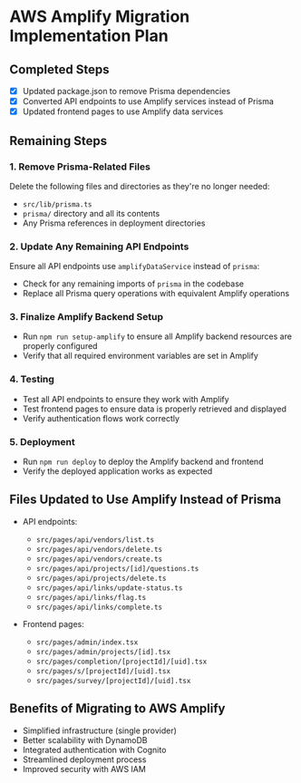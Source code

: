 # AWS Amplify Migration Implementation Plan

## Completed Steps
- [x] Updated package.json to remove Prisma dependencies
- [x] Converted API endpoints to use Amplify services instead of Prisma
- [x] Updated frontend pages to use Amplify data services

## Remaining Steps

### 1. Remove Prisma-Related Files
Delete the following files and directories as they're no longer needed:
- `src/lib/prisma.ts`
- `prisma/` directory and all its contents
- Any Prisma references in deployment directories

### 2. Update Any Remaining API Endpoints
Ensure all API endpoints use `amplifyDataService` instead of `prisma`:
- Check for any remaining imports of `prisma` in the codebase
- Replace all Prisma query operations with equivalent Amplify operations

### 3. Finalize Amplify Backend Setup
- Run `npm run setup-amplify` to ensure all Amplify backend resources are properly configured
- Verify that all required environment variables are set in Amplify

### 4. Testing
- Test all API endpoints to ensure they work with Amplify
- Test frontend pages to ensure data is properly retrieved and displayed
- Verify authentication flows work correctly

### 5. Deployment
- Run `npm run deploy` to deploy the Amplify backend and frontend
- Verify the deployed application works as expected

## Files Updated to Use Amplify Instead of Prisma
- API endpoints:
  - `src/pages/api/vendors/list.ts`
  - `src/pages/api/vendors/delete.ts`
  - `src/pages/api/vendors/create.ts`
  - `src/pages/api/projects/[id]/questions.ts`
  - `src/pages/api/projects/delete.ts`
  - `src/pages/api/links/update-status.ts`
  - `src/pages/api/links/flag.ts`
  - `src/pages/api/links/complete.ts`
  
- Frontend pages:
  - `src/pages/admin/index.tsx`
  - `src/pages/admin/projects/[id].tsx`
  - `src/pages/completion/[projectId]/[uid].tsx`
  - `src/pages/s/[projectId]/[uid].tsx`
  - `src/pages/survey/[projectId]/[uid].tsx`

## Benefits of Migrating to AWS Amplify
- Simplified infrastructure (single provider)
- Better scalability with DynamoDB
- Integrated authentication with Cognito
- Streamlined deployment process
- Improved security with AWS IAM
